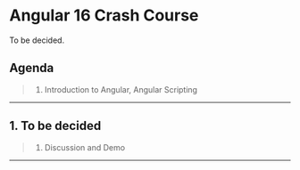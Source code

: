 # Angular 16 Crash Course

To be decided.

## Agenda

> 1. Introduction to Angular, Angular Scripting

---

## 1. To be decided

> 1. Discussion and Demo

---
